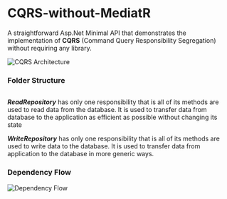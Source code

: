 # CQRS-without-MediatR

A straightforward Asp.Net Minimal API that demonstrates the implementation of **CQRS** (Command Query Responsibility Segregation) without requiring any library.

![CQRS Architecture](https://github.com/user-attachments/assets/8e889640-63b5-4873-a91e-737aa115a5a3)


### Folder Structure
```md


```

***ReadRepository*** has only one responsibility that is all of its methods are used to read data from the database.
It is used to transfer data from database to the application as efficient as possible without changing its state

***WriteRepository*** has only one responsibility that is all of its methods are used to write data to the database.
It is used to transfer data from application to the database in more generic ways. 


### Dependency Flow
![Dependency Flow](https://github.com/user-attachments/assets/8c1ca414-d653-4500-8c23-047a80972ce9)
